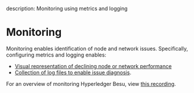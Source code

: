 description: Monitoring using metrics and logging
<!--- END of page meta data -->

# Monitoring

Monitoring enables identification of node and network issues. Specifically, configuring metrics and
logging enables:

* [Visual representation of declining node or network performance](../HowTo/Monitor/Metrics.md)
* [Collection of log files to enable issue diagnosis](../HowTo/Monitor/Logging.md).

For an overview of monitoring Hyperledger Besu, view
[this recording](https://www.youtube.com/watch?v=7BuutRe0I28&feature=youtu.be).


